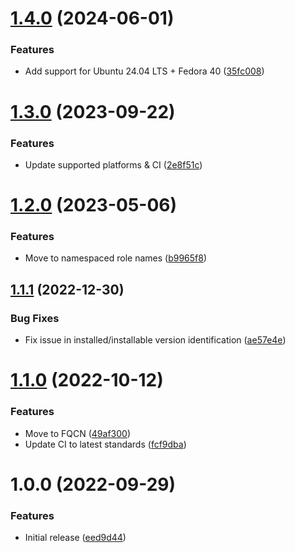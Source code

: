 # [1.4.0](https://github.com/de-it-krachten/ansible-role-virtualbox_guest/compare/v1.3.0...v1.4.0) (2024-06-01)


### Features

* Add support for Ubuntu 24.04 LTS + Fedora 40 ([35fc008](https://github.com/de-it-krachten/ansible-role-virtualbox_guest/commit/35fc00804932956037d203bf6e832f39e01ac24c))

# [1.3.0](https://github.com/de-it-krachten/ansible-role-virtualbox_guest/compare/v1.2.0...v1.3.0) (2023-09-22)


### Features

* Update supported platforms & CI ([2e8f51c](https://github.com/de-it-krachten/ansible-role-virtualbox_guest/commit/2e8f51c074a0296fc6c73be7bfba1ebf94a0177c))

# [1.2.0](https://github.com/de-it-krachten/ansible-role-virtualbox_guest/compare/v1.1.1...v1.2.0) (2023-05-06)


### Features

* Move to namespaced role names ([b9965f8](https://github.com/de-it-krachten/ansible-role-virtualbox_guest/commit/b9965f83ac9f1ed845be3ce174e99fedd0f105f9))

## [1.1.1](https://github.com/de-it-krachten/ansible-role-virtualbox_guest/compare/v1.1.0...v1.1.1) (2022-12-30)


### Bug Fixes

* Fix issue in installed/installable version identification ([ae57e4e](https://github.com/de-it-krachten/ansible-role-virtualbox_guest/commit/ae57e4e6b49f41aa10a9f883e4aa0ebb2f051282))

# [1.1.0](https://github.com/de-it-krachten/ansible-role-virtualbox_guest/compare/v1.0.0...v1.1.0) (2022-10-12)


### Features

* Move to FQCN ([49af300](https://github.com/de-it-krachten/ansible-role-virtualbox_guest/commit/49af300abe209687f61bfa56b2df24584b0a0200))
* Update CI to latest standards ([fcf9dba](https://github.com/de-it-krachten/ansible-role-virtualbox_guest/commit/fcf9dba5cd37501cc02089fb52006a5b5f841a5d))

# 1.0.0 (2022-09-29)


### Features

* Initial release ([eed9d44](https://github.com/de-it-krachten/ansible-role-virtualbox_guest/commit/eed9d44dea9b4f844ebcaa41aef0973efb4a611f))
